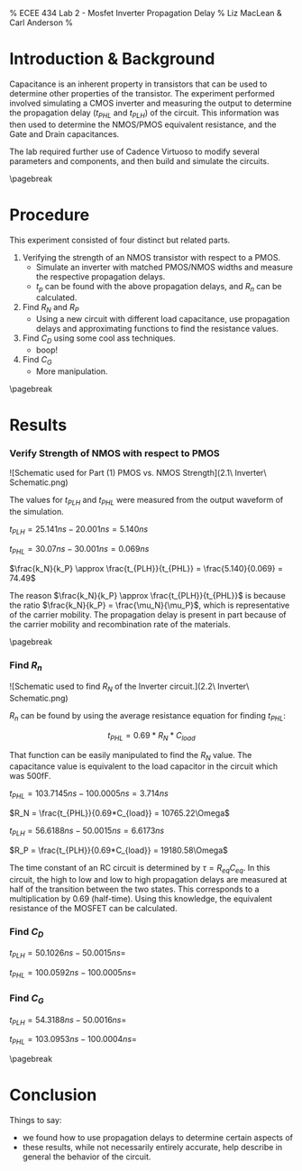 % ECEE 434 Lab 2 - Mosfet Inverter Propagation Delay
% Liz MacLean & Carl Anderson
%

# Introduction & Background

Capacitance is an inherent property in transistors that can be used to determine other properties of the transistor.
The experiment performed involved simulating a CMOS inverter and measuring the output to determine the propagation delay ($t_{PHL}$ and $t_{PLH}$)
of the circuit. This information was then used to determine the NMOS/PMOS equivalent resistance, and the Gate and Drain capacitances.

The lab required further use of Cadence Virtuoso to modify several parameters and components, and then build and simulate the circuits.

\pagebreak 

# Procedure

This experiment consisted of four distinct but related parts. 

1. Verifying the strength of an NMOS transistor with respect to a PMOS. 
    * Simulate an inverter with matched PMOS/NMOS widths and measure the respective propagation delays.
    * $t_p$ can be found with the above propagation delays, and $R_n$ can be calculated.
2. Find $R_N$ and $R_P$
    * Using a new circuit with different load capacitance, use propagation delays and approximating functions to find the resistance values.
3. Find $C_D$ using some cool ass techniques.
    * boop!
4. Find $C_G$
    * More manipulation.

\pagebreak

# Results

### Verify Strength of NMOS with respect to PMOS

![Schematic used for Part (1) PMOS vs. NMOS Strength](2.1\ Inverter\ Schematic.png)

The values for $t_{PLH}$ and $t_{PHL}$ were measured from the output waveform of the simulation. 

$t_{PLH} = 25.141ns - 20.001ns = 5.140ns$

$t_{PHL} = 30.07ns - 30.001ns = 0.069ns$

$\frac{k_N}{k_P} \approx \frac{t_{PLH}}{t_{PHL}} = \frac{5.140}{0.069} = 74.49$

The reason $\frac{k_N}{k_P} \approx \frac{t_{PLH}}{t_{PHL}}$ is because the ratio $\frac{k_N}{k_P} = \frac{\mu_N}{\mu_P}$, which is representative of the carrier mobility. 
The propagation delay is present in part because of the carrier mobility and recombination rate of the materials. 

\pagebreak 

### Find $R_n$

![Schematic used to find $R_N$ of the Inverter circuit.](2.2\ Inverter\ Schematic.png)

$R_n$ can be found by using the average resistance equation for finding $t_{PHL}$:

$$t_{PHL} = 0.69*R_N*C_{load}$$

That function can be easily manipulated to find the $R_N$ value. The capacitance value is equivalent to the load capacitor in the circuit which was 500fF. 

$t_{PHL} = 103.7145ns - 100.0005ns = 3.714ns$

$R_N = \frac{t_{PHL}}{0.69*C_{load}} = 10765.22\Omega$

$t_{PLH} = 56.6188ns - 50.0015ns = 6.6173ns$

$R_P = \frac{t_{PLH}}{0.69*C_{load}} = 19180.58\Omega$

The time constant of an RC circuit is determined by $\tau = R_{eq}C_{eq}$. In this circuit, the high to low and low to high propagation delays are measured at half of the 
transition between the two states. This corresponds to a multiplication by 0.69 (half-time). Using this knowledge, the equivalent resistance of the MOSFET can be calculated. 

### Find $C_D$

$t_{PLH} = 50.1026ns - 50.0015ns =$

$t_{PHL} = 100.0592ns - 100.0005ns =$

### Find $C_G$

$t_{PLH} = 54.3188ns - 50.0016ns =$

$t_{PHL} = 103.0953ns - 100.0004ns =$

\pagebreak

# Conclusion

Things to say: 

* we found how to use propagation delays to determine certain aspects of 
* these results, while not necessarily entirely accurate, help describe in general the behavior of the circuit. 

